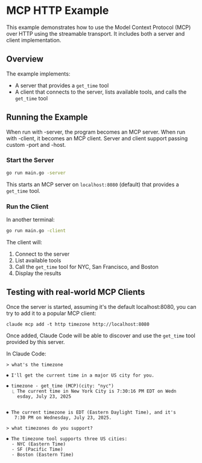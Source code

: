 # MCP HTTP Example

This example demonstrates how to use the Model Context Protocol (MCP) over HTTP using the streamable transport. It includes both a server and client implementation.

## Overview

The example implements:
- A server that provides a `get_time` tool
- A client that connects to the server, lists available tools, and calls the `get_time` tool

## Running the Example

When run with -server, the program becomes an MCP server.
When run with -client, it becomes an MCP client.
Server and client support passing custom -port and -host.

### Start the Server

```bash
go run main.go -server
```

This starts an MCP server on `localhost:8080` (default) that provides a `get_time` tool.

### Run the Client

In another terminal:

```bash
go run main.go -client
```

The client will:
1. Connect to the server
2. List available tools
3. Call the `get_time` tool for NYC, San Francisco, and Boston
4. Display the results


## Testing with real-world MCP Clients

Once the server is started, assuming it's the default
localhost:8080, you can try to add it to a popular MCP client:

    claude mcp add -t http timezone http://localhost:8080

Once added, Claude Code will be able to discover and use the `get_time` tool provided by this server.

In Claude Code:

    > what's the timezone

    ⏺ I'll get the current time in a major US city for you.

    ⏺ timezone - get_time (MCP)(city: "nyc")
      ⎿ The current time in New York City is 7:30:16 PM EDT on Wedn
        esday, July 23, 2025


    ⏺ The current timezone is EDT (Eastern Daylight Time), and it's
       7:30 PM on Wednesday, July 23, 2025.

    > what timezones do you support?

    ⏺ The timezone tool supports three US cities:
      - NYC (Eastern Time)
      - SF (Pacific Time)
      - Boston (Eastern Time)
